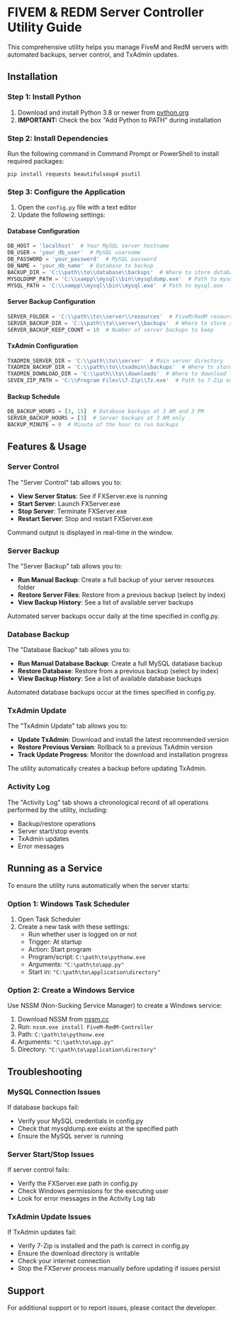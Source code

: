 # FIVEM & REDM Server Controller Utility Guide

This comprehensive utility helps you manage FiveM and RedM servers with automated backups, server control, and TxAdmin updates.

## Installation

### Step 1: Install Python

1. Download and install Python 3.8 or newer from [python.org](https://www.python.org/downloads/windows/)
2. **IMPORTANT:** Check the box "Add Python to PATH" during installation

### Step 2: Install Dependencies

Run the following command in Command Prompt or PowerShell to install required packages:

```
pip install requests beautifulsoup4 psutil
```

### Step 3: Configure the Application

1. Open the `config.py` file with a text editor
2. Update the following settings:

#### Database Configuration
```python
DB_HOST = 'localhost'  # Your MySQL server hostname
DB_USER = 'your_db_user'  # MySQL username
DB_PASSWORD = 'your_password'  # MySQL password
DB_NAME = 'your_db_name'  # Database to backup
BACKUP_DIR = 'C:\\path\\to\\database\\backups'  # Where to store database backups
MYSQLDUMP_PATH = 'C:\\xampp\\mysql\\bin\\mysqldump.exe'  # Path to mysqldump.exe
MYSQL_PATH = 'C:\\xampp\\mysql\\bin\\mysql.exe'  # Path to mysql.exe
```

#### Server Backup Configuration
```python
SERVER_FOLDER = 'C:\\path\\to\\server\\resources'  # FiveM/RedM resources folder
SERVER_BACKUP_DIR = 'C:\\path\\to\\server\\backups'  # Where to store server backups
SERVER_BACKUP_KEEP_COUNT = 10  # Number of server backups to keep
```

#### TxAdmin Configuration
```python
TXADMIN_SERVER_DIR = 'C:\\path\\to\\server'  # Main server directory
TXADMIN_BACKUP_DIR = 'C:\\path\\to\\txadmin\\backups'  # Where to store TxAdmin backups
TXADMIN_DOWNLOAD_DIR = 'C:\\path\\to\\downloads'  # Where to download TxAdmin updates
SEVEN_ZIP_PATH = 'C:\\Program Files\\7-Zip\\7z.exe'  # Path to 7-Zip executable
```

#### Backup Schedule
```python
DB_BACKUP_HOURS = [3, 15]  # Database backups at 3 AM and 3 PM
SERVER_BACKUP_HOURS = [3]  # Server backups at 3 AM only
BACKUP_MINUTE = 0  # Minute of the hour to run backups
```

## Features & Usage

### Server Control

The "Server Control" tab allows you to:

- **View Server Status**: See if FXServer.exe is running
- **Start Server**: Launch FXServer.exe
- **Stop Server**: Terminate FXServer.exe
- **Restart Server**: Stop and restart FXServer.exe

Command output is displayed in real-time in the window.

### Server Backup

The "Server Backup" tab allows you to:

- **Run Manual Backup**: Create a full backup of your server resources folder
- **Restore Server Files**: Restore from a previous backup (select by index)
- **View Backup History**: See a list of available server backups

Automated server backups occur daily at the time specified in config.py.

### Database Backup

The "Database Backup" tab allows you to:

- **Run Manual Database Backup**: Create a full MySQL database backup
- **Restore Database**: Restore from a previous backup (select by index)
- **View Backup History**: See a list of available database backups

Automated database backups occur at the times specified in config.py.

### TxAdmin Update

The "TxAdmin Update" tab allows you to:

- **Update TxAdmin**: Download and install the latest recommended version
- **Restore Previous Version**: Rollback to a previous TxAdmin version
- **Track Update Progress**: Monitor the download and installation progress

The utility automatically creates a backup before updating TxAdmin.

### Activity Log

The "Activity Log" tab shows a chronological record of all operations performed by the utility, including:

- Backup/restore operations
- Server start/stop events
- TxAdmin updates
- Error messages

## Running as a Service

To ensure the utility runs automatically when the server starts:

### Option 1: Windows Task Scheduler

1. Open Task Scheduler
2. Create a new task with these settings:
   - Run whether user is logged on or not
   - Trigger: At startup
   - Action: Start program
   - Program/script: `C:\path\to\pythonw.exe`
   - Arguments: `"C:\path\to\app.py"`
   - Start in: `"C:\path\to\application\directory"`

### Option 2: Create a Windows Service

Use NSSM (Non-Sucking Service Manager) to create a Windows service:

1. Download NSSM from [nssm.cc](http://nssm.cc/download)
2. Run: `nssm.exe install FiveM-RedM-Controller`
3. Path: `C:\path\to\pythonw.exe`
4. Arguments: `"C:\path\to\app.py"`
5. Directory: `"C:\path\to\application\directory"`

## Troubleshooting

### MySQL Connection Issues

If database backups fail:
- Verify your MySQL credentials in config.py
- Check that mysqldump.exe exists at the specified path
- Ensure the MySQL server is running

### Server Start/Stop Issues

If server control fails:
- Verify the FXServer.exe path in config.py
- Check Windows permissions for the executing user
- Look for error messages in the Activity Log tab

### TxAdmin Update Issues

If TxAdmin updates fail:
- Verify 7-Zip is installed and the path is correct in config.py
- Ensure the download directory is writable
- Check your internet connection
- Stop the FXServer process manually before updating if issues persist

## Support

For additional support or to report issues, please contact the developer.